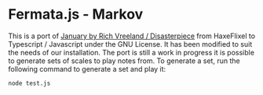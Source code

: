 # Fermata.js - Markov

This is a port of [January by Rich Vreeland / Disasterpiece](https://github.com/richvreeland/hf-january) from HaxeFlixel to Typescript / Javascript under the GNU License. It has been modified to suit the needs of our installation. The port is still a work in progress it is possible to generate sets of scales to play notes from. To generate a set, run the following command to generate a set and play it:

`node test.js`
